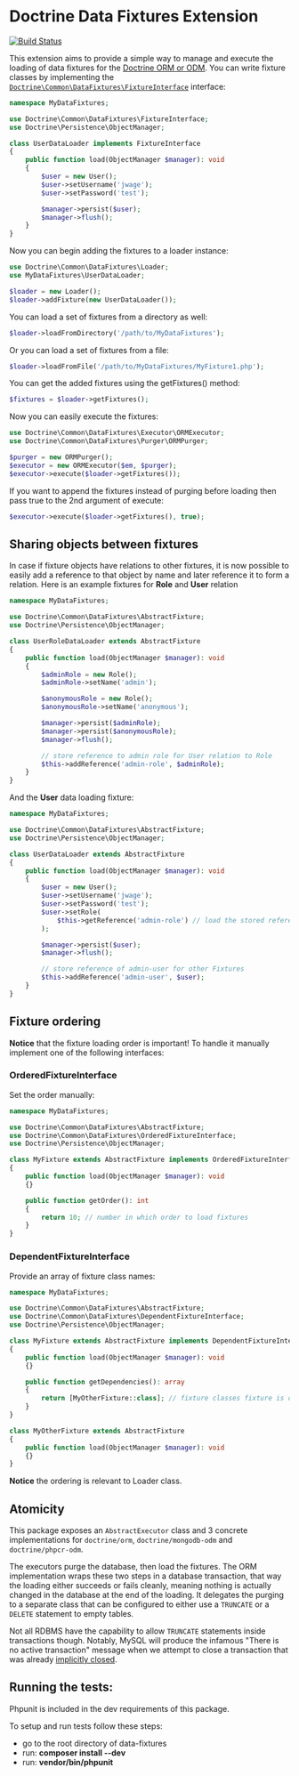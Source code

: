 # Doctrine Data Fixtures Extension

[![Build Status](https://github.com/doctrine/data-fixtures/workflows/Continuous%20Integration/badge.svg)](https://github.com/doctrine/data-fixtures/actions)

This extension aims to provide a simple way to manage and execute the loading of data fixtures
for the [Doctrine ORM or ODM](http://www.doctrine-project.org/). You can write fixture classes
by implementing the [`Doctrine\Common\DataFixtures\FixtureInterface`](lib/Doctrine/Common/DataFixtures/FixtureInterface.php) interface:

```php
namespace MyDataFixtures;

use Doctrine\Common\DataFixtures\FixtureInterface;
use Doctrine\Persistence\ObjectManager;

class UserDataLoader implements FixtureInterface
{
    public function load(ObjectManager $manager): void
    {
        $user = new User();
        $user->setUsername('jwage');
        $user->setPassword('test');

        $manager->persist($user);
        $manager->flush();
    }
}
```

Now you can begin adding the fixtures to a loader instance:

```php
use Doctrine\Common\DataFixtures\Loader;
use MyDataFixtures\UserDataLoader;

$loader = new Loader();
$loader->addFixture(new UserDataLoader());
```

You can load a set of fixtures from a directory as well:

```php
$loader->loadFromDirectory('/path/to/MyDataFixtures');
```

Or you can load a set of fixtures from a file:

```php
$loader->loadFromFile('/path/to/MyDataFixtures/MyFixture1.php');
```

You can get the added fixtures using the getFixtures() method:

```php
$fixtures = $loader->getFixtures();
```

Now you can easily execute the fixtures:

```php
use Doctrine\Common\DataFixtures\Executor\ORMExecutor;
use Doctrine\Common\DataFixtures\Purger\ORMPurger;

$purger = new ORMPurger();
$executor = new ORMExecutor($em, $purger);
$executor->execute($loader->getFixtures());
```

If you want to append the fixtures instead of purging before loading then pass true
to the 2nd argument of execute:

```php
$executor->execute($loader->getFixtures(), true);
```

## Sharing objects between fixtures

In case if fixture objects have relations to other fixtures, it is now possible
to easily add a reference to that object by name and later reference it to form
a relation. Here is an example fixtures for **Role** and **User** relation

```php
namespace MyDataFixtures;

use Doctrine\Common\DataFixtures\AbstractFixture;
use Doctrine\Persistence\ObjectManager;

class UserRoleDataLoader extends AbstractFixture
{
    public function load(ObjectManager $manager): void
    {
        $adminRole = new Role();
        $adminRole->setName('admin');

        $anonymousRole = new Role();
        $anonymousRole->setName('anonymous');

        $manager->persist($adminRole);
        $manager->persist($anonymousRole);
        $manager->flush();

        // store reference to admin role for User relation to Role
        $this->addReference('admin-role', $adminRole);
    }
}
```

And the **User** data loading fixture:

```php
namespace MyDataFixtures;

use Doctrine\Common\DataFixtures\AbstractFixture;
use Doctrine\Persistence\ObjectManager;

class UserDataLoader extends AbstractFixture
{
    public function load(ObjectManager $manager): void
    {
        $user = new User();
        $user->setUsername('jwage');
        $user->setPassword('test');
        $user->setRole(
            $this->getReference('admin-role') // load the stored reference
        );

        $manager->persist($user);
        $manager->flush();

        // store reference of admin-user for other Fixtures
        $this->addReference('admin-user', $user);
    }
}
```

## Fixture ordering
**Notice** that the fixture loading order is important! To handle it manually
implement one of the following interfaces:

### OrderedFixtureInterface

Set the order manually:

```php
namespace MyDataFixtures;

use Doctrine\Common\DataFixtures\AbstractFixture;
use Doctrine\Common\DataFixtures\OrderedFixtureInterface;
use Doctrine\Persistence\ObjectManager;

class MyFixture extends AbstractFixture implements OrderedFixtureInterface
{
    public function load(ObjectManager $manager): void
    {}

    public function getOrder(): int
    {
        return 10; // number in which order to load fixtures
    }
}
```

### DependentFixtureInterface

Provide an array of fixture class names:

```php
namespace MyDataFixtures;

use Doctrine\Common\DataFixtures\AbstractFixture;
use Doctrine\Common\DataFixtures\DependentFixtureInterface;
use Doctrine\Persistence\ObjectManager;

class MyFixture extends AbstractFixture implements DependentFixtureInterface
{
    public function load(ObjectManager $manager): void
    {}

    public function getDependencies(): array
    {
        return [MyOtherFixture::class]; // fixture classes fixture is dependent on
    }
}

class MyOtherFixture extends AbstractFixture
{
    public function load(ObjectManager $manager): void
    {}
}
```

**Notice** the ordering is relevant to Loader class.

## Atomicity

This package exposes an `AbstractExecutor` class and 3 concrete implementations
for `doctrine/orm`, `doctrine/mongodb-odm` and `doctrine/phpcr-odm`.

The executors purge the database, then load the fixtures. The ORM
implementation wraps these two steps in a database transaction, that way the
loading either succeeds or fails cleanly, meaning nothing is actually changed
in the database at the end of the loading. It delegates the purging to a
separate class that can be configured to either use a `TRUNCATE` or a `DELETE`
statement to empty tables.

Not all RDBMS have the capability to allow `TRUNCATE` statements inside
transactions though. Notably, MySQL will produce the infamous "There is no
active transaction" message when we attempt to close a transaction that was
already [implicitly closed][explanation on migrations].

[explanation on migrations]: https://www.doctrine-project.org/projects/doctrine-migrations/en/stable/explanation/implicit-commits

## Running the tests:

Phpunit is included in the dev requirements of this package.

To setup and run tests follow these steps:

- go to the root directory of data-fixtures
- run: **composer install --dev**
- run: **vendor/bin/phpunit**
